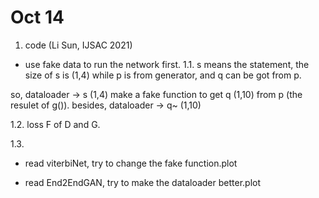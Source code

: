 # Oct 14
1. code (Li Sun, IJSAC 2021)
- use fake data to run the network first.
1.1. s means the statement, the size of s is (1,4)
while p is from generator, and q can be got from p.

so, dataloader -> s (1,4)
make a fake function to get q (1,10) from p (the resulet of g()).
besides, dataloader -> q~ (1,10)

1.2. loss F of D and G.

1.3. 

- read viterbiNet, try to change the fake function.plot

- read End2EndGAN, try to make the dataloader better.plot
